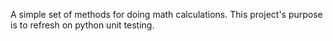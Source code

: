 A simple set of methods for doing math calculations.
This project's purpose is to refresh on python unit
testing.
